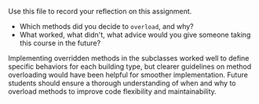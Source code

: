 Use this file to record your reflection on this assignment.

- Which methods did you decide to `overload`, and why?
- What worked, what didn't, what advice would you give someone taking this course in the future?


Implementing overridden methods in the subclasses worked well to define specific behaviors for each building type, but clearer guidelines on method overloading would have been helpful for smoother implementation. Future students should ensure a thorough understanding of when and why to overload methods to improve code flexibility and maintainability.